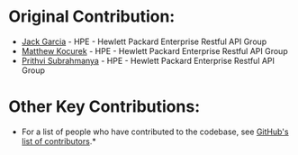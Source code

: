 # Original Contribution:

* [Jack Garcia](//github.com/lumbajack) - HPE - Hewlett Packard Enterprise Restful API Group
* [Matthew Kocurek](//github.com/Yergidy) - HPE - Hewlett Packard Enterprise Restful API Group
* [Prithvi Subrahmanya](//github.com/PrithviBS) - HPE - Hewlett Packard Enterprise Restful API Group

# Other Key Contributions:

* For a list of people who have contributed to the codebase, see [GitHub's list of contributors](https://github.com/DMTF/python-redfish-utility/contributors).*
